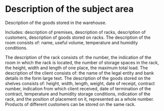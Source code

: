 # Description of the subject area

Description of the goods stored in the warehouse.

Includes: description
of premises, description of racks, description of customers, description of goods
stored on racks. The description of the room consists of: name,
useful volume, temperature and humidity conditions.

The description of the rack consists of: the number, the indication of the room in which the rack
is located, the number of storage spaces in the rack, the height, width and
length of one place, the maximum total load. The description of the client
consists of: the name of the legal entity and bank details in the form
large text. The description of the goods stored on the shelves consists of:
height, width, length, weight, date of receipt, contract number, indication
from which client received, date of termination of the contract, temperature and
humidity storage conditions, indication of the rack, and the position of placement
on it, represented as a whole number.
Products of different customers can be stored on the same rack.
